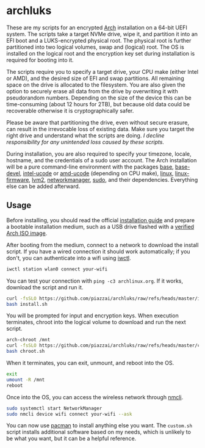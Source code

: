 # archluks

These are my scripts for an encrypted [Arch](https://www.archlinux.org) installation on a 64-bit UEFI system. The scripts take a target NVMe drive, wipe it, and partition it into an EFI boot and a LUKS-encrypted physical root. The physical root is further partitioned into two logical volumes, swap and (logical) root. The OS is installed on the logical root and the encryption key set during installation is required for booting into it.

The scripts require you to specify a target drive, your CPU make (either Intel or AMD), and the desired size of EFI and swap partitions. All remaining space on the drive is allocated to the filesystem. You are also given the option to securely erase all data from the drive by overwriting it with pseudorandom numbers. Depending on the size of the device this can be time-consuming (about 12 hours for 2TB), but because old data could be recoverable otherwise it is cryptographically safer.

Please be aware that partitioning the drive, even without secure erasure, can result in the irrevocable loss of existing data. Make sure you target the right drive and understand what the scripts are doing. _I decline responsibility for any unintended loss caused by these scripts._

During installation, you are also required to specify your timezone, locale, hostname, and the credentials of a sudo user account. The Arch installation will be a pure command-line environment with the packages [base](https://archlinux.org/packages/core/any/base/), [base-devel](https://archlinux.org/packages/core/any/base-devel/), [intel-ucode](https://archlinux.org/packages/extra/any/intel-ucode/) or [amd-ucode](https://archlinux.org/packages/core/any/amd-ucode/) (depending on CPU make), [linux](https://archlinux.org/packages/core/x86_64/linux/), [linux-firmware](https://archlinux.org/packages/core/any/linux-firmware/), [lvm2](https://archlinux.org/packages/core/x86_64/lvm2/), [networkmanager](https://archlinux.org/packages/extra/x86_64/networkmanager/), [sudo](https://archlinux.org/packages/core/x86_64/sudo/), and their dependencies. Everything else can be added afterward.

## Usage

Before installing, you should read the official [installation guide](https://wiki.archlinux.org/title/Installation_guide) and prepare a bootable installation medium, such as a USB drive flashed with a [verified Arch ISO image](https://archlinux.org/download/).

After booting from the medium, connect to a network to download the install script. If you have a wired connection it should work automatically; if you don't, you can authenticate into a wifi using [iwctl](https://man.archlinux.org/man/iwctl).

```sh
iwctl station wlan0 connect your-wifi
```

You can test your connection with `ping -c3 archlinux.org`. If it works, download the script and run it.

```sh
curl -fsSLO https://github.com/piazzai/archluks/raw/refs/heads/master/install.sh
bash install.sh
```

You will be prompted for input and encryption keys. When execution terminates, chroot into the logical volume to download and run the next script.

```sh
arch-chroot /mnt
curl -fsSLO https://github.com/piazzai/archluks/raw/refs/heads/master/chroot.sh
bash chroot.sh
```

When it terminates, you can exit, unmount, and reboot into the OS.

```sh
exit
umount -R /mnt
reboot
```

Once into the OS, you can access the wireless network through [nmcli](https://man.archlinux.org/man/nmcli).

```sh
sudo systemctl start NetworkManager
sudo nmcli device wifi connect your-wifi --ask
```

You can now use [pacman](https://man.archlinux.org/man/pacman) to install anything else you want. The `custom.sh` script installs additional software based on my needs, which is unlikely to be what you want, but it can be a helpful reference.
